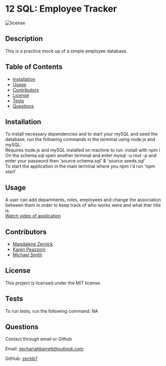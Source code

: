 # 12 SQL: Employee Tracker
![license](https://img.shields.io/badge/license-MIT-blue)
## Description
This is a practice mock up of a simple employee database. 

## Table of Contents
* [Installation](#installation)
* [Usage](#usage) 
* [Contributors](#contributors)
* [License](#license)
* [Tests](#tests)
* [Questions](#questions)

## Installation
To install necessary dependencies and to start your mySQL and seed the database, run the following commands in the terminal using node.js and mySQL:\
Requires node.js and mySQL installed on machine to run.
install with npm i\
On the schema.sql open another terminal and enter mysql -u root -p and enter your password then 'source schema.sql' & 'source seeds.sql'\
To start the application in the main terminal where you npm i'd run 'npm start'

## Usage 
A user can add departments, roles, employees and change the association between them in order to keep track of who works were and what ther title is.\
[Watch video of application](https://drive.google.com/file/d/1gel9qvqQYhHamsU3icFf6IJSAAu82oAN/view)

## Contributors
* [Magdalene Zernick](https://github.com/MZernick)
* [Karen Peazzoni](https://github.com/kpeazzoni)
* [Michael Smith](https://github.com/AustinBQ02)

## License
This project is licensed under the MIT license.

## Tests
To run tests, run the following command:
NA

## Questions
Contact through email or Github

Email: zechariahbarrett@outlook.com

GitHub: [zechb7](https://github.com/zechb7) 
